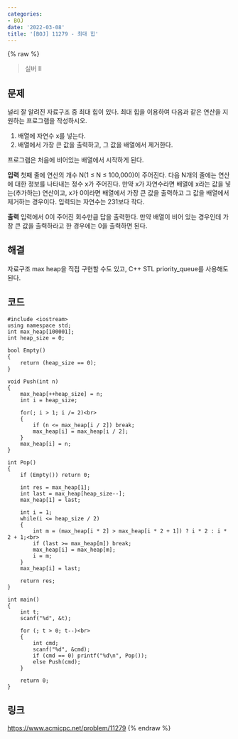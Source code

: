 ```yaml
---
categories:
- BOJ
date: '2022-03-08'
title: '[BOJ] 11279 - 최대 힙'
---
```


{% raw %}
> 실버 II<br>

## 문제
널리 잘 알려진 자료구조 중 최대 힙이 있다. 최대 힙을 이용하여 다음과 같은 연산을 지원하는 프로그램을 작성하시오.

1.  배열에 자연수 x를 넣는다.
2.  배열에서 가장 큰 값을 출력하고, 그 값을 배열에서 제거한다.

프로그램은 처음에 비어있는 배열에서 시작하게 된다.

**입력**
첫째 줄에 연산의 개수 N(1 ≤ N ≤ 100,000)이 주어진다. 다음 N개의 줄에는 연산에 대한 정보를 나타내는 정수 x가 주어진다. 만약 x가 자연수라면 배열에 x라는 값을 넣는(추가하는) 연산이고, x가 0이라면 배열에서 가장 큰 값을 출력하고 그 값을 배열에서 제거하는 경우이다. 입력되는 자연수는 231보다 작다.

**출력**
입력에서 0이 주어진 회수만큼 답을 출력한다. 만약 배열이 비어 있는 경우인데 가장 큰 값을 출력하라고 한 경우에는 0을 출력하면 된다.

##  해결
자료구조 max heap을 직접 구현할 수도 있고, C++ STL priority_queue를 사용해도 된다.

## 코드
```
#include <iostream>
using namespace std;
int max_heap[100001];
int heap_size = 0;

bool Empty()
{
	return (heap_size == 0);
}

void Push(int n)
{
	max_heap[++heap_size] = n;
	int i = heap_size;

	for(; i > 1; i /= 2)<br>
	{
		if (n <= max_heap[i / 2]) break;
		max_heap[i] = max_heap[i / 2];
	}
	max_heap[i] = n;
}

int Pop()
{
	if (Empty()) return 0;

	int res = max_heap[1];
	int last = max_heap[heap_size--];
	max_heap[1] = last;

	int i = 1;
	while(i <= heap_size / 2)
	{
		int m = (max_heap[i * 2] > max_heap[i * 2 + 1]) ? i * 2 : i * 2 + 1;<br>
		if (last >= max_heap[m]) break;
		max_heap[i] = max_heap[m];
		i = m;
	}
	max_heap[i] = last;

	return res;
}

int main()
{
	int t;
	scanf("%d", &t);

	for (; t > 0; t--)<br>
	{
		int cmd;
		scanf("%d", &cmd);
		if (cmd == 0) printf("%d\n", Pop());
		else Push(cmd);
	}

	return 0;
}
```

## 링크
https://www.acmicpc.net/problem/11279
{% endraw %}